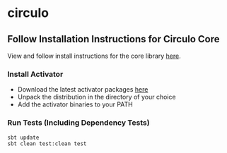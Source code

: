 # circulo

## Follow Installation Instructions for Circulo Core

View and follow install instructions for the core library [here](https://github.com/Circulo/circulo-core).

### Install Activator

* Download the latest activator packages [here](https://www.playframework.com/download)
* Unpack the distribution in the directory of your choice
* Add the activator binaries to your PATH

### Run Tests (Including Dependency Tests)

```
sbt update
sbt clean test:clean test
```

